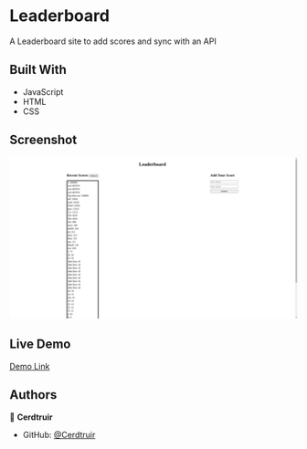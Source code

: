 # Leaderboard

A Leaderboard site to add scores and sync with an API

## Built With

- JavaScript
- HTML
- CSS

## Screenshot

![screenshot](./screenshot.png)


## Live Demo

[Demo Link](https://silver-begonia-6c9a97.netlify.app/)


## Authors

👤 **Cerdtruir**

- GitHub: [@Cerdtruir](https://github.com/Cerdtruir)